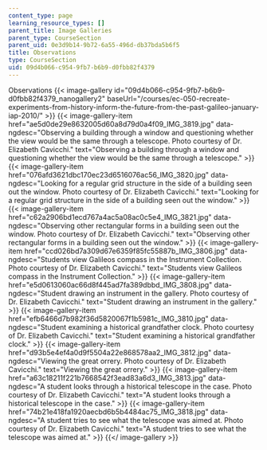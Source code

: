 ```yaml
---
content_type: page
learning_resource_types: []
parent_title: Image Galleries
parent_type: CourseSection
parent_uid: 0e3d9b14-9b72-6a55-496d-db37bda5b6f5
title: Observations
type: CourseSection
uid: 09d4b066-c954-9fb7-b6b9-d0fbb82f4379
---
```


Observations
{{< image-gallery id="09d4b066-c954-9fb7-b6b9-d0fbb82f4379_nanogallery2" baseUrl="/courses/ec-050-recreate-experiments-from-history-inform-the-future-from-the-past-galileo-january-iap-2010/" >}}
{{< image-gallery-item href="ae5d0de29e8632005d60a8d79d0a4f09_IMG_3819.jpg" data-ngdesc="Observing a building through a window and questioning whether the view would be the same through a telescope. Photo courtesy of Dr. Elizabeth Cavicchi." text="Observing a building through a window and questioning whether the view would be the same through a telescope." >}}
{{< image-gallery-item href="076afd3621dbc170ec23d6516076ac56_IMG_3820.jpg" data-ngdesc="Looking for a regular grid structure in the side of a building seen out the window. Photo courtesy of Dr. Elizabeth Cavicchi." text="Looking for a regular grid structure in the side of a building seen out the window." >}}
{{< image-gallery-item href="c62a2906bd1ecd767a4ac5a08ac0c5e4_IMG_3821.jpg" data-ngdesc="Observing other rectangular forms in a building seen out the window. Photo courtesy of Dr. Elizabeth Cavicchi." text="Observing other rectangular forms in a building seen out the window." >}}
{{< image-gallery-item href="ccd026bd7a309d67e6359f85fc55887b_IMG_3806.jpg" data-ngdesc="Students view Galileos compass in the Instrument Collection. Photo courtesy of Dr. Elizabeth Cavicchi." text="Students view Galileos compass in the Instrument Collection." >}}
{{< image-gallery-item href="e5d0613060ac66d8f445ad7fa389dbbd_IMG_3808.jpg" data-ngdesc="Student drawing an instrument in the gallery. Photo courtesy of Dr. Elizabeth Cavicchi." text="Student drawing an instrument in the gallery." >}}
{{< image-gallery-item href="efb6466d7b982f36d5820067f1b5981c_IMG_3810.jpg" data-ngdesc="Student examining a historical grandfather clock. Photo courtesy of Dr. Elizabeth Cavicchi." text="Student examining a historical grandfather clock." >}}
{{< image-gallery-item href="d93b5e4ef4a0d9f5504a22e868578aa2_IMG_3812.jpg" data-ngdesc="Viewing the great orrery. Photo courtesy of Dr. Elizabeth Cavicchi." text="Viewing the great orrery." >}}
{{< image-gallery-item href="a63c18211f221b7668542f3ead83a6d3_IMG_3813.jpg" data-ngdesc="A student looks through a historical telescope in the case. Photo courtesy of Dr. Elizabeth Cavicchi." text="A student looks through a historical telescope in the case." >}}
{{< image-gallery-item href="74b21e418fa1920aecbd6b5b4484ac75_IMG_3818.jpg" data-ngdesc="A student tries to see what the telescope was aimed at. Photo courtesy of Dr. Elizabeth Cavicchi." text="A student tries to see what the telescope was aimed at." >}}
{{</ image-gallery >}}